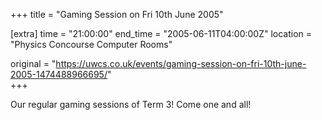 +++
title = "Gaming Session on Fri 10th June 2005"

[extra]
time = "21:00:00"
end_time = "2005-06-11T04:00:00Z"
location = "Physics Concourse Computer Rooms"

original = "https://uwcs.co.uk/events/gaming-session-on-fri-10th-june-2005-1474488966695/"    
+++

Our regular gaming sessions of Term 3\! Come one and all\!

